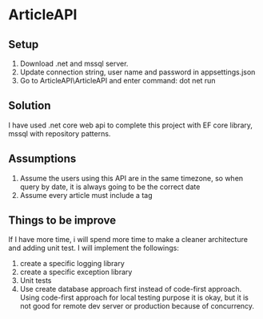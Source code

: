 # ArticleAPI

## Setup
1. Download .net and mssql server.
2. Update connection string, user name and password in appsettings.json
3. Go to ArticleAPI\ArticleAPI and enter command: dot net run

## Solution
I have used .net core web api to complete this project with EF core library, mssql with repository patterns.

## Assumptions
1. Assume the users using this API are in the same timezone, so when query by date, it is always going to be the correct date
2. Assume every article must include a tag

## Things to be improve
If I have more time, i will spend more time to make a cleaner architecture and adding unit test. I will implement the followings:
1. create a specific logging library
2. create a specific exception library
3. Unit tests
4. Use create database approach first instead of code-first approach. Using code-first approach for local testing purpose it is okay, but it is not good for remote dev server or production because of concurrency.

